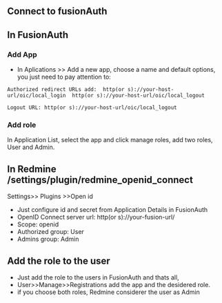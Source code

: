 ## Connect to fusionAuth

## In FusionAuth

### Add App 

* In Aplications >> Add a new app, choose a name and default options, you just need to pay attention to:

```
Authorized redirect URLs add:  http(or s)://your-host-url/oic/local_login  http(or s)://your-host-url/oic/local_logout

Logout URL: http(or s)://your-host-url/oic/local_logout
```

### Add role

In Application List, select the app and click manage roles, add two roles, User and Admin.



## In Redmine /settings/plugin/redmine_openid_connect

Settings>> Plugins >>Open id

* Just configure id and secret from Application Details in FusionAuth
* OpenID Connect server url: http(or s)://your-fusion-url/
* Scope: openid
* Authorized group: User
* Admins group: Admin

## Add the role to the user

* Just add the role to the users in FusionAuth and thats all, 
* User>>Manage>>Registrations add the app and the desidered role.
* if you choose both roles, Redmine considerer the user as Admin
